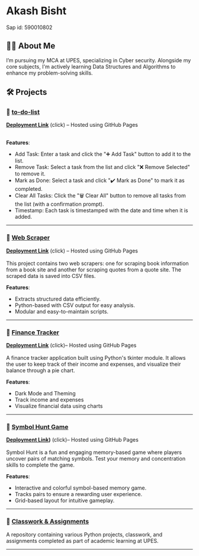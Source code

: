 # Akash Bisht
 Sap id: 590010802

## 👨‍💻 About Me  
I’m pursuing my MCA at UPES, specializing in Cyber security. Alongside my core subjects, I'm actively learning Data Structures and Algorithms to enhance my problem-solving skills.

## 🛠 Projects  
### ⿡ [to-do-list](https://github.com/akashbisht20040/to-do-list.git)
**[Deployment Link](https://github.com/akashbisht20040/to-do-list.git/)** (click) – Hosted using GitHub Pages <br><br>

**Features**:  
- Add Task: Enter a task and click the "➕ Add Task" button to add it to the list.
- Remove Task: Select a task from the list and click "❌ Remove Selected" to remove it.
- Mark as Done: Select a task and click "✔️ Mark as Done" to mark it as completed.
- Clear All Tasks: Click the "🗑️ Clear All" button to remove all tasks from the list (with a confirmation prompt).
- Timestamp: Each task is timestamped with the date and time when it is added.

  
---

### ⿢ [Web Scraper](https://github.com/divyansshu/Basic-web-scrapper)
**[Deployment Link](https://divyansshu.github.io/Basic-web-scrapper/)** (click) – Hosted using GitHub Pages <br><br>
 This project contains two web scrapers: one for scraping book information from a book site and another for scraping quotes from a quote site. The scraped data is saved into CSV files.
 
 **Features**:
 - Extracts structured data efficiently.
 - Python-based with CSV output for easy analysis.
 - Modular and easy-to-maintain scripts.
 
 ---

### ⿣ [Finance Tracker](https://github.com/divyansshu/Finance-Tracker)  
**[Deployment Link](https://divyansshu.github.io/Finance-Tracker/)** (click)– Hosted using GitHub Pages<br><br>
A finance tracker application built using Python's tkinter module. It allows the user to keep track of their income and expenses, and visualize their balance through a pie chart.

**Features**:  
- Dark Mode and Theming
- Track income and expenses
- Visualize financial data using charts
  
---

### ⿤ [Symbol Hunt Game](https://github.com/divyansshu/Symbol-Hunt)  
**[Deployment Link](https://divyansshu.github.io/Symbol-Hunt/))** (click)– Hosted using GitHub Pages<br><br> 
Symbol Hunt is a fun and engaging memory-based game where players uncover pairs of matching symbols. Test your memory and concentration skills to complete the game.

**Features**:  
- Interactive and colorful symbol-based memory game.
- Tracks pairs to ensure a rewarding user experience.
- Grid-based layout for intuitive gameplay.
  
---

### ⿦ [Classwork & Assignments](https://github.com/divyansshu/python/tree/main/upes%20python%20class%20assignment)  
A repository containing various Python projects, classwork, and assignments completed as part of academic learning at UPES.

---
